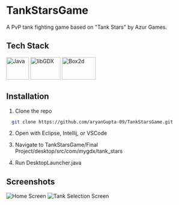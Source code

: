 # TankStarsGame

A PvP tank fighting game based on "Tank Stars" by Azur Games.

## Tech Stack

<a href="https://www.oracle.com/java/" target="_blank" rel="noreferrer"><img src="https://static.vecteezy.com/system/resources/previews/020/111/555/original/java-editorial-logo-free-download-free-vector.jpg" width="60" height="60" alt="Java" /></a>
<a href="https://libgdx.com/" target="_blank" rel="noreferrer"><img src="https://davidneely.files.wordpress.com/2015/01/libgdx-logo-white-bg.png" width="80" height="60" alt="libGDX" /></a>
<a href="https://box2d.org/" target="_blank" rel="noreferrer"><img src="https://www.binarytides.com/blog/wp-content/uploads/2013/01/box2d-javascript-banner.jpg" width="90" height="60" alt="Box2d" /></a>

## Installation

1. Clone the repo
```bash
  git clone https://github.com/aryanGupta-09/TankStarsGame.git
```

2. Open with Eclipse, Intellij, or VSCode

3. Navigate to TankStarsGame/Final Project/desktop/src/com/mygdx/tank_stars

4. Run DesktopLauncher.java


## Screenshots

![Home Screen](https://user-images.githubusercontent.com/96881807/231415947-97dc9a70-4855-4d55-804a-f3afa7d25c51.png)
![Tank Selection Screen](https://user-images.githubusercontent.com/96881807/231416095-55d29300-f61a-4923-aba7-5415ed8a3e82.png)
